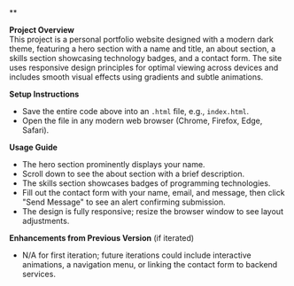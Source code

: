 **

**Project Overview**  
This project is a personal portfolio website designed with a modern dark theme, featuring a hero section with a name and title, an about section, a skills section showcasing technology badges, and a contact form. The site uses responsive design principles for optimal viewing across devices and includes smooth visual effects using gradients and subtle animations.

**Setup Instructions**  
- Save the entire code above into an `.html` file, e.g., `index.html`.
- Open the file in any modern web browser (Chrome, Firefox, Edge, Safari).

**Usage Guide**  
- The hero section prominently displays your name.
- Scroll down to see the about section with a brief description.
- The skills section showcases badges of programming technologies.
- Fill out the contact form with your name, email, and message, then click "Send Message" to see an alert confirming submission.
- The design is fully responsive; resize the browser window to see layout adjustments.

**Enhancements from Previous Version** (if iterated)
- N/A for first iteration; future iterations could include interactive animations, a navigation menu, or linking the contact form to backend services.
